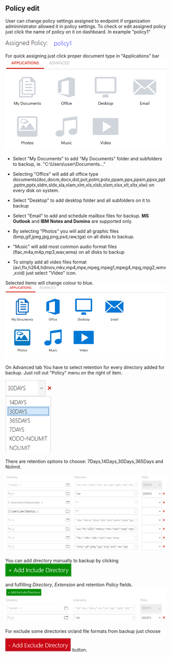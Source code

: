 ## Policy edit
User can change policy settings assigned to endpoint if organization admininistrator allowed it in policy settings.
To check or edit assigned policy just click the name of policy on it on dashboard.
In example "policy1"

![](../.gitbook/assets/assignedpol1.PNG)

For quick assigning just click proper document type in "Applications" bar
![](../.gitbook/assets/clipolicyset1.PNG)

* Select "My Documents" to add "My Documents" folder and subfolders to backup, ie. "C:\Users\user\Documents\...\"

* Selecting "Office" will add all office type documents(doc,docm,docx,dot,pot,potm,potx,ppam,pps,ppsm,ppsx,ppt,pptm,pptx,sldm,sldx,xla,xlam,xlm,xls,xlsb,xlsm,xlsx,xlt,xltx,xlw)
on every disk on system.

* Select "Desktop" to add desktop folder and all subfolders on it to backup
* Select "Email" to add and schedule mailbox files for backup. **MS Outlook** and **IBM Notes and Domino** are supported only.
* By selecting "Photos" you will add all graphic files (bmp,gif,jpeg,jpg,png,psd,raw,tga) on all disks to backup.
* "Music" will add most common audio format files (flac,m4a,m4p,mp3,wav,wma) on all disks to backup
* To simply add all video files format (avi,flv,h264,hdmov,mkv,mp4,mpe,mpeg,mpeg1,mpeg4,mpg,mpg2,wmv,xvid) just select "Video" icon.

Selected items will change colour to blue.
![](../.gitbook/assets/clipolicyset2.PNG)

On Advanced tab You have to select retention for every directory added for backup.
Just roll out "Policy" menu on the right of item.

![](../.gitbook/assets/clipolicyset5.PNG)

There are retention options to choose: 7Days,14Days,30Days,365Days and Nolimit.

![](../.gitbook/assets/clipolicyset3.PNG)

You can add directory manually to backup by clicking ![](../.gitbook/assets/addinclude.PNG)

and fulfilling _Directory_, _Extension_ and retention _Policy_ fields.
![](../.gitbook/assets/clipolicyset4.PNG)

For exclude some directories or/and file formats from backup just choose

![](../.gitbook/assets/addexclude.PNG) button.

